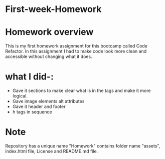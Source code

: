 # First-week-Homework
# Homework overview
This is my first homework assignment for this  bootcamp called Code Refactor. In this assignment I had to make code look more clean and accessible without changing what it does.

# what I did-:
* Gave it sections to make clear what is in the tags and make it more logical.
* Gave image elements alt attributes
* Gave it header and footer
* h tags in sequence

# Note 
Repository has a unique name "Homework" contains folder name "assets", index.html file, License and README.md file.